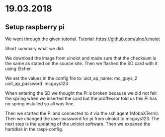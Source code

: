 # 19.03.2018
## Setup raspberry pi
We went through the given tutorial.
Tutorial: https://github.com/ulno/ulnoiot

Short summary what we did:

We download the image from ulnoiot and made sure that the checksum is the same as stated on the source site.
Then we flashed the SD card with it using Etcher.

We set the values in the config file to:
uiot_ap_name:		mc_guys_2
uiot_ap_password:	mcguys123

When entering the SD we thought the Pi is broken because we did not felt the spring when we inserted the card but the proffessor told us this Pi has no spring installed so all was fine.

Then we started the Pi and connected to it via the ssh agent (MobaXTerm). Then we changed the user password for pi from ulnoiot to mcguys123.
The next step is the updating of the unloiot software.
Then we expaned the harddisk in the raspi-config.